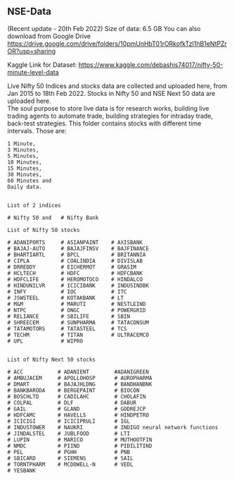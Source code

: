 ## NSE-Data
(Recent update - 20th Feb 2022)
Size of data: 6.5 GB
You can also download from Google Drive https://drive.google.com/drive/folders/10pmUnHbT01rORkofkTzl1hB1eNtPZrOR?usp=sharing

Kaggle Link for Dataset: https://www.kaggle.com/debashis74017/nifty-50-minute-level-data

  Live Nifty 50 Indices and stocks data are collected and uploaded here, from Jan 2015 to 18th Feb 2022. 
  Stocks in Nifty 50 and NSE Next 50 data are uploaded here.  
  The soul purpose to store live data is for research works, building live trading agents to automate trade, building strategies for intraday trade, back-test strategies. 
  This folder contains stocks with different time intervals. Those are: 

    1 Minute, 
    3 Minutes, 
    5 Minutes, 
    10 Minutes, 
    15 Minutes, 
    30 Minutes, 
    60 Minutes and 
    Daily data. 


    List of 2 indices

    # Nifty 50 and   # Nifty Bank

    List of Nifty 50 stocks

    # ADANIPORTS     # ASIANPAINT    # AXISBANK
    # BAJAJ-AUTO     # BAJAJFINSV    # BAJFINANCE
    # BHARTIARTL     # BPCL          # BRITANNIA
    # CIPLA          # COALINDIA     # DIVISLAB
    # DRREDDY        # EICHERMOT     # GRASIM
    # HCLTECH        # HDFC          # HDFCBANK
    # HDFCLIFE       # HEROMOTOCO    # HINDALCO
    # HINDUNILVR     # ICICIBANK     # INDUSINDBK
    # INFY           # IOC           # ITC
    # JSWSTEEL       # KOTAKBANK     # LT
    # M&M            # MARUTI        # NESTLEIND
    # NTPC           # ONGC          # POWERGRID
    # RELIANCE       # SBILIFE       # SBIN
    # SHREECEM       # SUNPHARMA     # TATACONSUM
    # TATAMOTORS     # TATASTEEL     # TCS
    # TECHM          # TITAN         # ULTRACEMCO
    # UPL            # WIPRO


    List of Nifty Next 50 stocks

    # ACC           # ADANIENT        #ADANIGREEN 
    # AMBUJACEM     # APOLLOHOSP      # AUROPHARMA 
    # DMART         # BAJAJHLDNG      # BANDHANBNK 
    # BANKBARODA    # BERGEPAINT      # BIOCON 
    # BOSCHLTD      # CADILAHC        # CHOLAFIN
    # COLPAL        # DLF             # DABUR 
    # GAIL          # GLAND           # GODREJCP 
    # HDFCAMC       # HAVELLS         # HINDPETRO 
    # ICICIGI       # ICICIPRULI      # IGL 
    # INDUSTOWER    # NAUKRI          # INDIGO neural network functions
    # JINDALSTEL    # JUBLFOOD        # LTI 
    # LUPIN         # MARICO          # MUTHOOTFIN 
    # NMDC          # PIIND           # PIDILITIND 
    # PEL           # PGHH            # PNB 
    # SBICARD       # SIEMENS         # SAIL 
    # TORNTPHARM    # MCDOWELL-N      # VEDL 
    # YESBANK
                    
  

  



